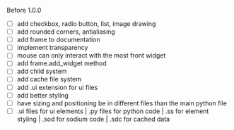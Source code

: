 Before 1.0.0
 - [ ] add checkbox, radio button, list, image drawing
 - [ ] add rounded corners, antialiasing
 - [ ] add frame to documentation
 - [ ] implement transparency
 - [ ] mouse can only interact with the most front widget
 - [ ] add frame.add_widget method
 - [ ] add child system
 - [ ] add cache file system
 - [ ] add .ui extension for ui files
 - [ ] add better styling
 - [ ] have sizing and positioning be in different files than the main python file
 - [ ] .ui files for ui elements | .py files for python code | .ss for element styling | .sod for sodium code | .sdc for cached data